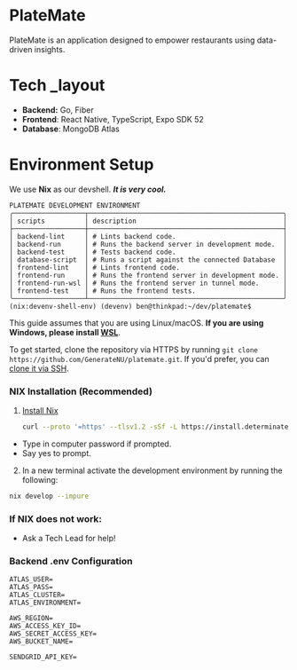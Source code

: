 # PlateMate

PlateMate is an application designed to empower restaurants using data-driven insights.

# Tech _layout

- **Backend:** Go, Fiber
- **Frontend**: React Native, TypeScript, Expo SDK 52
- **Database**: MongoDB Atlas

# Environment Setup

We use **Nix** as our devshell. **_It is very cool._**

```text
PLATEMATE DEVELOPMENT ENVIRONMENT
╭──────────────────┬─────────────────────────────────────────────────╮
│ scripts          │ description                                     │
├──────────────────┼─────────────────────────────────────────────────┤
│ backend-lint     │ # Lints backend code.                           │
│ backend-run      │ # Runs the backend server in development mode.  │
│ backend-test     │ # Tests backend code.                           │
│ database-script  │ # Runs a script against the connected Database  │
│ frontend-lint    │ # Lints frontend code.                          │
│ frontend-run     │ # Runs the frontend server in development mode. │
│ frontend-run-wsl │ # Runs the frontend server in tunnel mode.      │
│ frontend-test    │ # Runs the frontend tests.                      │
╰──────────────────┴─────────────────────────────────────────────────╯
(nix:devenv-shell-env) (devenv) ben@thinkpad:~/dev/platemate$
```

This guide assumes that you are using Linux/macOS. **If you are using Windows, please install [WSL](https://learn.microsoft.com/en-us/windows/wsl/install)**.

To get started, clone the repository via HTTPS by running `git clone https://github.com/GenerateNU/platemate.git`.
If you'd prefer, you can [clone it via SSH](https://docs.github.com/en/repositories/creating-and-managing-repositories/cloning-a-repository).

### NIX Installation (Recommended)

1. [Install Nix](https://zero-to-nix.com/start/install)
   <!-- markdownlint-disable MD013 -->
   ```sh
   curl --proto '=https' --tlsv1.2 -sSf -L https://install.determinate.systems/nix | sh -s -- install
   ```
   <!-- markdownlint-enable MD013 -->

- Type in computer password if prompted.
- Say yes to prompt.

2. In a new terminal activate the development environment by running the following:

<!-- markdownlint-disable MD013 -->

```sh
nix develop --impure
```

<!-- markdownlint-enable MD013 -->

### If NIX does not work:

- Ask a Tech Lead for help!

### Backend .env Configuration

```env
ATLAS_USER=
ATLAS_PASS=
ATLAS_CLUSTER=
ATLAS_ENVIRONMENT=

AWS_REGION=
AWS_ACCESS_KEY_ID=
AWS_SECRET_ACCESS_KEY=
AWS_BUCKET_NAME=

SENDGRID_API_KEY=
```

